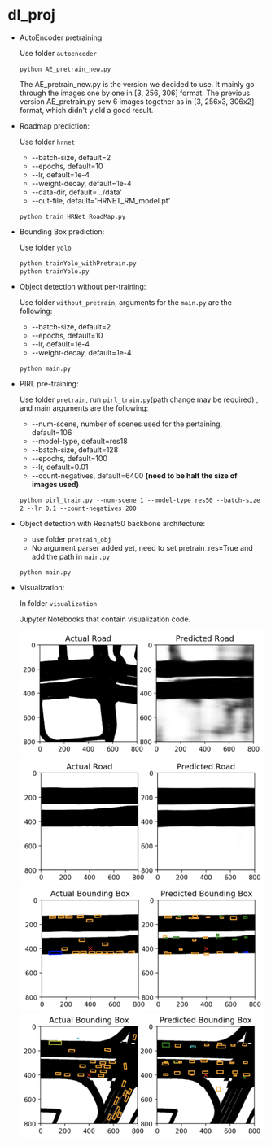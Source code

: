# dl_proj

- AutoEncoder pretraining

  Use folder `autoencoder`

  ```
  python AE_pretrain_new.py
  ```
  The AE_pretrain_new.py is the version we decided to use. It mainly go through the images one by one in [3, 256, 306] format. The previous version AE_pretrain.py sew 6 images together as in [3, 256x3, 306x2] format, which didn't yield a good result.



- Roadmap prediction:

  Use folder `hrnet`

  - --batch-size, default=2
  - --epochs, default=10
  - --lr, default=1e-4
  - --weight-decay, default=1e-4
  - --data-dir, default='../data'
  - --out-file, default='HRNET_RM_model.pt'

  ```
  python train_HRNet_RoadMap.py
  ```



- Bounding Box prediction:

  Use folder `yolo`

  ```
  python trainYolo_withPretrain.py 
  python trainYolo.py 
  ```



- Object detection without per-training:

  Use folder `without_pretrain`, arguments for the `main.py` are the following:

  - --batch-size, default=2
  - --epochs, default=10
  - --lr, default=1e-4
  - --weight-decay, default=1e-4

  ```
  python main.py
  ```





- PIRL pre-training:

  Use folder  `pretrain`, run `pirl_train.py`(path change may be required) , and main arguments are the following:

  - --num-scene, number of scenes used for the pertaining, default=106
  - --model-type, default=res18
  - --batch-size, default=128
  - --epochs, default=100
  - --lr, default=0.01
  - --count-negatives, default=6400 **(need to be half the size of images used)**

  ```
  python pirl_train.py --num-scene 1 --model-type res50 --batch-size 2 --lr 0.1 --count-negatives 200
  ```





- Object detection with Resnet50 backbone architecture:

  - use folder `pretrain_obj`
  - No argument parser added yet, need to set pretrain_res=True and add the path in `main.py`

  ```
  python main.py
  ```



- Visualization:

  In folder `visualization`

  Jupyter Notebooks that contain visualization code.

  ![Road Map 1](/visualization/roadmap1.png)
  ![Road Map 2](/visualization/roadmap2.png)
  ![Bounding Box 1](/visualization/bbox1.png)
  ![Bounding Box 2](/visualization/bbox2.png)